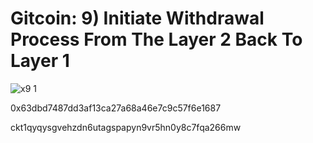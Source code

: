 # Gitcoin: 9) Initiate Withdrawal Process From The Layer 2 Back To Layer 1

![x9 1](https://user-images.githubusercontent.com/89523896/130796308-84e952eb-81a0-43e0-8511-2e4ef10a980a.png)

0x63dbd7487dd3af13ca27a68a46e7c9c57f6e1687

ckt1qyqysgvehzdn6utagspapyn9vr5hn0y8c7fqa266mw
